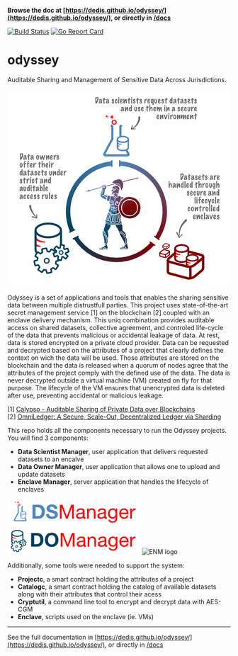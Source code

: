 **Browse the doc at
[https://dedis.github.io/odyssey/](https://dedis.github.io/odyssey/), or
directly in [/docs](/docs)**

[![Build Status](https://travis-ci.com/dedis/odyssey.svg?branch=master)](https://travis-ci.com/dedis/odyssey)
[![Go Report Card](https://goreportcard.com/badge/github.com/dedis/odyssey)](https://goreportcard.com/report/github.com/dedis/odyssey)

# odyssey

Auditable Sharing and Management of Sensitive Data Across Jurisdictions.

<center>
<img src="docs/assets/odyssey-components.png">
</center>

Odyssey is a set of applications and tools that enables the sharing sensitive
data between multiple distrustfull parties. This project uses state-of-the-art
secret management service [1] on the blockchain [2] coupled with an enclave
delivery mechanism. This uniq combination provides auditable access on shared
datasets, collective agreement, and controled life-cycle of the data that
prevents malicious or accidental leakage of data. At rest, data is stored
encrypted on a private cloud provider. Data can be requested and decrypted based
on the attributes of a project that clearly defines the context on wich the data
will be used. Those attributes are stored on the blockchain and the data is
released when a quorum of nodes agree that the attributes of the project comply
with the defined use of the data. The data is never decrypted outside a virtual
machine (VM) created on fly for that purpose. The lifecycle of the VM ensures
that unencrypted data is deleted after use, preventing accidental or malicious
leakage.

[1] [Calypso - Auditable Sharing of Private Data over Blockchains](https://eprint.iacr.org/2018/209)  
[2] [OmniLedger: A Secure, Scale-Out, Decentralized Ledger via Sharding](https://eprint.iacr.org/2017/406)

This repo holds all the components necessary to run the Odyssey projects. You
will find 3 components:

- **Data Scientist Manager**, user application that delivers requested datasets
  to an encalve
- **Data Owner Manager**, user application that allows one to upload and update
  datasets
- **Enclave Manager**, server application that handles the lifecycle of enclaves

![DSM logo](docs/assets/dsm-logo.png) ![DOM logo](docs/assets/dom-logo.png) ![ENM
logo](docs/assets/enm-logo.png)

Additionally, some tools were needed to support the system:

- **Projectc**, a smart contract holding the attributes of a project
- **Catalogc**, a smart contract holding the catalog of available datasets along
  with their attributes that control their acess
- **Cryptutil**, a command line tool to encrypt and decrypt data with AES-CGM
- **Enclave**, scripts used on the enclave (ie. VMs)

---

See the full documentation in
[https://dedis.github.io/odyssey/](https://dedis.github.io/odyssey/), or
directly in [/docs](/docs)